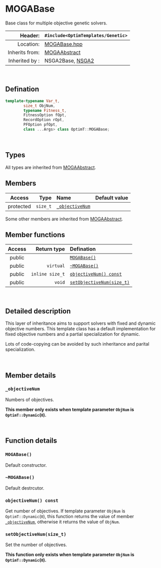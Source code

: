 # MOGABase
Base class for multiple objective genetic solvers.

| Header: | `#include<OptimTemplates/Genetic>` |
| ----: | :---- |
| Location: | [MOGABase.hpp](../../Genetic/MOGABase.hpp) |
| Inherits from: | [MOGAAbstract](./MOGAAbstract.md) |
| Inherited by : | NSGA2Base, [NSGA2](./NSGA2.md) |

<br>

## Defination
```cpp
template<typename Var_t,
        size_t ObjNum,
        typename Fitness_t,
        FitnessOption fOpt,
        RecordOption rOpt,
        PFOption pfOpt,
        class ...Args> class OptimT::MOGABase;
```
<br>

## Types
All types are inherited from [MOGAAbstract](./MOGAAbstract.md).
<br>

## Members
| Access | Type | Name | Default value |
| :----: | ----: | :---- | :----: |
| protected | `size_t` | [`_objectiveNum`](#_objectivenum) |  |

Some other members are inherited from [MOGAAbstract](./MOGAAbstract.md).
<br>

## Member functions
| Access | Return type | Defination |
| :----: | ----: | :---- |
| public |  | [`MOGABase()`](#mogabase) |
| public | `virtual` | [`~MOGABase()`](#\~mogabase) |
| public | `inline size_t` | [`objectiveNum() const`](#objectivenum-const) |
| public | `void` | [`setObjectiveNum(size_t)`](#setobjectivenumsize_t) |

<br>

## Detailed description
This layer of inheritance aims to support solvers with fixed and dynamic objective numbers. This template class has a default implementation for fixed objective numbers and a partial specialization for dynamic.

Lots of code-copying can be avoided by such inheritance and parital specialization.

<br>

## Member details
### `_objectiveNum`
Numbers of objectives. 

**This member only exists when template parameter `ObjNum` is `OptimT::Dynamic`(`0`).**

<br>

## Function details
### `MOGABase()`
Default constructor.

### `~MOGABase()`
Default destrcutor.

### `objectiveNum() const`
Get number of objectives. If template parameter `ObjNum` is `OptimT::Dynamic`(`0`), this function returns the value of member [`_objectiveNum`](#_objectivenum), otherwise it returns the value of `ObjNum`.

### `setObjectiveNum(size_t)`
Set the number of objectives.

**This function only exists when template parameter `ObjNum` is `OptimT::Dynamic`(`0`).**
